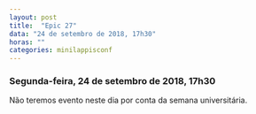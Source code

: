 ```yaml
---
layout: post
title:  "Epic 27"
data: "24 de setembro de 2018, 17h30"
horas: ""
categories: minilappisconf
---
```


### Segunda-feira, 24 de setembro de 2018, 17h30

Não teremos evento neste dia por conta da semana universitária.